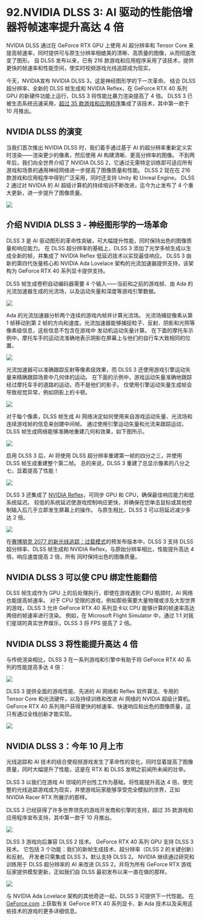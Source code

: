# 92.NVIDIA DLSS 3: AI 驱动的性能倍增器将帧速率提升高达 4 倍

NVIDIA DLSS 通过在 GeForce RTX GPU 上使用 AI 超分辨率和 Tensor Core 来提高帧速率，同时提供可与原生分辨率相媲美的清晰、高质量的图像，从而彻底改变了图形。 自 DLSS 发布以来，已有 216 款游戏和应用程序采用了该技术，提供更快的帧速率和性能空间，使实时视频游戏光线追踪成为现实。

今天，NVIDIA宣布 NVIDIA DLSS 3，这是神经图形学的下一次革命。 结合 DLSS 超分辨率、全新的 DLSS 帧生成和 NVIDIA Reflex，在 GeForce RTX 40 系列 GPU 的新硬件功能上运行，DLSS 3 将性能比暴力渲染提高了 4 倍。 DLSS 3 已被生态系统迅速采用，[超过 35 款游戏和应用程序](https://www.nvidia.com/en-us/geforce/news/dlss3-supports-over-35-games-apps/)集成了该技术，其中第一款于 10 月推出。

## NVIDIA DLSS 的演变
当我们首次推出 NVIDIA DLSS 时，我们着手通过基于 AI 的超分辨率重新定义实时渲染——渲染更少的像素，然后使用 AI 构建清晰、更高分辨率的图像。 不到两年后，我们向全世界介绍了 NVIDIA DLSS 2，它通过无需特定训练即可适应所有游戏和场景的通用神经网络进一步提高了图像质量和性能。 DLSS 2 现在在 216 款游戏和应用程序中得到广泛采用，同时还支持 Unity 和 Unreal Engine。 DLSS 2 通过对 NVIDIA 的 AI 超级计算机的持续培训不断改进，迄今为止发布了 4 个重大更新，进一步提升了图像质量。

![](how-nvidia-dlss-2-works.jpg)

## 介绍 NVIDIA DLSS 3 - 神经图形学的一场革命
DLSS 3 是 AI 驱动图形的革命性突破，可大幅提升性能，同时保持出色的图像质量和响应能力。 在 DLSS 超分辨率的基础上，DLSS 3 添加了光学多帧生成以生成全新的帧，并集成了 NVIDIA Reflex 低延迟技术以实现最佳响应。 DLSS 3 由新的第四代张量核心和 NVIDIA Ada Lovelace 架构的光流加速器提供支持，该架构为 GeForce RTX 40 系列显卡提供支持。

DLSS 帧生成卷积自动编码器需要 4 个输入——当前和之前的游戏帧、由 Ada 的光流加速器生成的光流场，以及运动矢量和深度等游戏引擎数据。

![](how-nvidia-dlss-3-works.jpg)

Ada 的光流加速器分析两个连续的游戏内帧并计算光流场。 光流场捕捉像素从第 1 帧移动到第 2 帧的方向和速度。光流加速器能够捕捉粒子、反射、阴影和光照等像素级信息，这些信息不包含在游戏中 发动机运动矢量计算。 在下面的摩托车示例中，摩托车手的运动流准确地表示阴影在屏幕上与他们的自行车大致相同的位置。

![](nvidia-dlss-3-motion-optical-flow-accelerator.jpg)

光流加速器可以准确跟踪反射等像素级效果，而 DLSS 3 还使用游戏引擎运动矢量来精确跟踪场景中几何体的运动。 在下面的示例中，游戏运动矢量准确地跟踪经过摩托车手的道路的运动，而不是他们的影子。 仅使用引擎运动矢量生成帧会导致视觉异常，例如阴影上的卡顿。

![](nvidia-dlss-3-without-optical-flow.jpg)

对于每个像素，DLSS 帧生成 AI 网络决定如何使用来自游戏运动矢量、光流场和连续游戏帧的信息来创建中间帧。 通过使用引擎运动矢量和光流来跟踪运动，DLSS 帧生成网络能够准确地重建几何和效果，如下图所示。

![](nvidia-dlss-3-motion-optical-flow-estimation.jpg)

启用 DLSS 3 后，AI 将使用 DLSS 超分辨率重建第一帧的四分之三，并使用 DLSS 帧生成重建整个第二帧。 总的来说，DLSS 3 重建了总显示像素的八分之七，显着提高了性能！

![](nvidia-dlss-3-reconstructs-pixels.png)


DLSS 3 还集成了 [NVIDIA Reflex](https://www.nvidia.com/en-us/geforce/technologies/reflex/)，可同步 GPU 和 CPU，确保最佳响应能力和低系统延迟。 较低的系统延迟使游戏控制响应更快，并确保在您单击鼠标或其他控制输入后几乎立即发生屏幕上的操作。 与原生相比，DLSS 3 可以将延迟减少多达 2 倍。

![](nvidia-reflex-dlss-3-system-latency-pipeline.png)

在[赛博朋克 2077 的新光线追踪：过载模式](https://www.nvidia.com/en-us/geforce/news/dlss3-supports-over-35-games-apps/#cyberpunk-2077)的预发布版本中，DLSS 3 支持 DLSS 超分辨率、DLSS 帧生成和 NVIDIA Reflex，与原始分辨率相比，性能提升高达 4 倍，响应速度提高 2 倍，所有 同时保持出色的图像质量。


## NVIDIA DLSS 3 可以使 CPU 绑定性能翻倍
DLSS 帧生成作为 GPU 上的后处理执行，即使在游戏遇到 CPU 瓶颈时，AI 网络也能提高帧速率。 对于 CPU 受限的游戏，例如那些需要大量物理或涉及大型世界的游戏，DLSS 3 允许 GeForce RTX 40 系列显卡以 CPU 能够计算的帧速率高达两倍的帧速率进行渲染。 例如，在 Microsoft Flight Simulator 中，通过 1:1 对我们星球的真实世界娱乐，DLSS 3 将 FPS 提高了 2 倍。


## NVIDIA DLSS 3 将性能提升高达 4 倍
与传统渲染相比，DLSS 3 在一系列游戏和引擎中有助于将 GeForce RTX 40 系列的性能提高多达 4 倍：

![](geforce-rtx-4090-nvidia-dlss-3-game-performance.png)


DLSS 3 提供全面的游戏性能、先进的 AI 网络和 Reflex 软件算法、专用的 Tensor Core 和光流硬件，以及持续训练和改进 AI 网络的 NVIDIA 超级计算机。 GeForce RTX 40 系列用户获得更快的帧速率、快速响应和出色的图像质量，这只有通过全栈创新才能实现。

![](nvidia-dlss-3-innovation.png)

## NVIDIA DLSS 3：今年 10 月上市
光线追踪和 AI 技术的结合使视频游戏发生了革命性的变化，同时显着提高了图像质量，同时大幅提升了性能，这是在 RTX 和 DLSS 发明之前闻所未闻的壮举。

DLSS 3 以我们在游戏 AI 领域的开创性工作为基础，将性能提升高达 4 倍，使完整的光线追踪游戏成为现实，并使游戏玩家能够享受完全模拟的世界，正如 NVIDIA Racer RTX 所展示的那样。

DLSS 3 已经获得了许多世界领先的游戏开发商和引擎的支持，超过 35 款游戏和应用程序宣布支持，其中第一款于 10 月推出。

![](nvidia-dlss3-geforce-rtx-games.jpg)

DLSS 3 游戏向后兼容 DLSS 2 技术。 GeForce RTX 40 系列 GPU 支持 DLSS 3 技术。 它包括 3 个功能：我们的新帧生成技术、超分辨率（DLSS 2 的关键创新）和反射。 开发者只需集成 DLSS 3，默认支持 DLSS 2。 NVIDIA 继续通过研究和训练用于 DLSS 超分辨率的 AI 来改进 DLSS 2，并将为所有 GeForce RTX 游戏玩家提供模型更新，正如我们自 DLSS 最初发布以来一直在做的那样。

![](nvidia-dlss-supported-features.png)

与 NVIDIA Ada Lovelace 架构的其他奇迹一起，DLSS 3 可提供下一代性能。 在 [GeForce.com](https://www.nvidia.com/en-us/geforce/news/) 上获取有关 GeForce RTX 40 系列显卡、新 Ada 技术以及采用这些技术的游戏的更多详细信息。






















